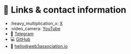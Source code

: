 # 💬 Links & contact information

* :heavy\_multiplication\_x: [X](https://twitter.com/W3Association)
* :video\_camera: [YouTube](https://www.youtube.com/@Web3Association)
* 💬  [Telegram](https://t.me/Web3Association)
* :computer: [GitHub](https://github.com/web3association)
* :e-mail: hello@web3association.io
